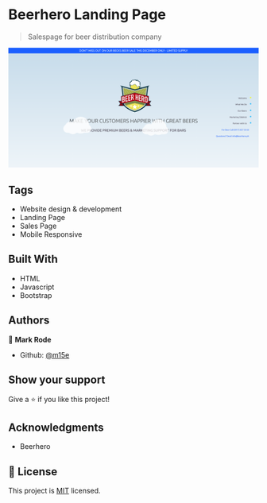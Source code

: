 # Beerhero Landing Page

> Salespage for beer distribution company

![screenshot](./screenshot.png)

## Tags

- Website design & development
- Landing Page
- Sales Page
- Mobile Responsive

## Built With

- HTML
- Javascript
- Bootstrap


## Authors

👤 **Mark Rode**

- Github: [@m15e](https://github.com/m15e)


## Show your support

Give a ⭐️ if you like this project!

## Acknowledgments

- Beerhero

## 📝 License

This project is [MIT](lic.url) licensed.